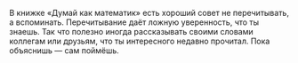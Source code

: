 В книжке «Думай как математик» есть хороший совет не перечитывать, а вспоминать. Перечитывание даёт ложную уверенность, что ты знаешь.
Так что полезно иногда рассказывать своими словами коллегам или друзьям, что ты интересного недавно прочитал. Пока объяснишь — сам поймёшь.

